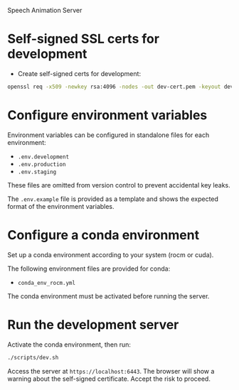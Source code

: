 Speech Animation Server

# Self-signed SSL certs for development

- Create self-signed certs for development:
``` bash
openssl req -x509 -newkey rsa:4096 -nodes -out dev-cert.pem -keyout dev-key.pem -days 3650
```


# Configure environment variables

Environment variables can be configured in standalone files for each environment:

- `.env.development`
- `.env.production`
- `.env.staging`

These files are omitted from version control to prevent accidental key leaks. 

The `.env.example` file is provided as a template and shows the expected format of the environment variables.

# Configure a conda environment

Set up a conda environment according to your system (rocm or cuda).

The following environment files are provided for conda:

- `conda_env_rocm.yml`

The conda environment must be activated before running the server.

# Run the development server

Activate the conda environment, then run:

``` bash
./scripts/dev.sh
```

Access the server at `https://localhost:6443`. The browser will show a warning about the self-signed certificate. Accept the risk to proceed.




